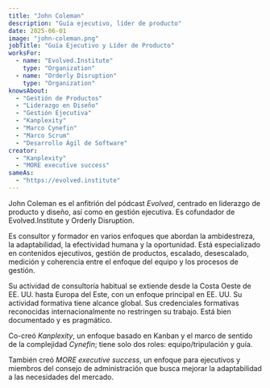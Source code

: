 ```yaml
---
title: "John Coleman"
description: "Guía ejecutivo, líder de producto"
date: 2025-06-01
image: "john-coleman.png"
jobTitle: "Guía Ejecutivo y Líder de Producto"
worksFor:
  - name: "Evolved.Institute"
    type: "Organization"
  - name: "Orderly Disruption"
    type: "Organization"
knowsAbout:
  - "Gestión de Productos"
  - "Liderazgo en Diseño"
  - "Gestión Ejecutiva"
  - "Kanplexity"
  - "Marco Cynefin"
  - "Marco Scrum"
  - "Desarrollo Ágil de Software"
creator:
  - "Kanplexity"
  - "MORE executive success"
sameAs:
  - "https://evolved.institute"
---
```


John Coleman es el anfitrión del pódcast _Evolved_, centrado en liderazgo de producto y diseño, así como en gestión ejecutiva. Es cofundador de Evolved.Institute y Orderly Disruption.

Es consultor y formador en varios enfoques que abordan la ambidestreza, la adaptabilidad, la efectividad humana y la oportunidad. Está especializado en contenidos ejecutivos, gestión de productos, escalado, desescalado, medición y coherencia entre el enfoque del equipo y los procesos de gestión.

Su actividad de consultoría habitual se extiende desde la Costa Oeste de EE. UU. hasta Europa del Este, con un enfoque principal en EE. UU. Su actividad formativa tiene alcance global. Sus credenciales formativas reconocidas internacionalmente no restringen su trabajo. Está bien documentado y es pragmático.

Co-creó _Kanplexity_, un enfoque basado en Kanban y el marco de sentido de la complejidad _Cynefin_; tiene solo dos roles: equipo/tripulación y guía.

También creó _MORE executive success_, un enfoque para ejecutivos y miembros del consejo de administración que busca mejorar la adaptabilidad a las necesidades del mercado.
